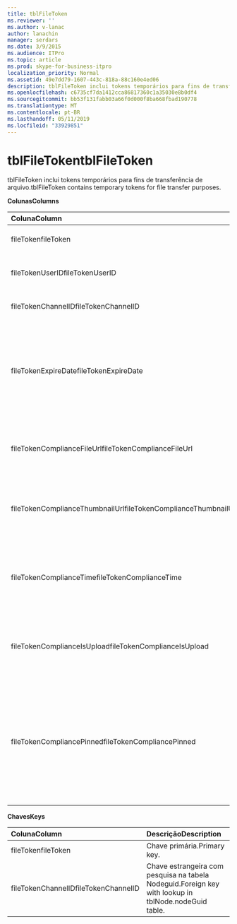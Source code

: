 ```yaml
---
title: tblFileToken
ms.reviewer: ''
ms.author: v-lanac
author: lanachin
manager: serdars
ms.date: 3/9/2015
ms.audience: ITPro
ms.topic: article
ms.prod: skype-for-business-itpro
localization_priority: Normal
ms.assetid: 49e7dd79-1607-443c-818a-88c160e4ed06
description: tblFileToken inclui tokens temporários para fins de transferência de arquivo.
ms.openlocfilehash: c6735cf7da1412cca86817360c1a35030e8b0df4
ms.sourcegitcommit: bb53f131fabb03a66f0d000f8ba668fbad190778
ms.translationtype: MT
ms.contentlocale: pt-BR
ms.lasthandoff: 05/11/2019
ms.locfileid: "33929851"
---
```

# <a name="tblfiletoken"></a><span data-ttu-id="31331-103">tblFileToken</span><span class="sxs-lookup"><span data-stu-id="31331-103">tblFileToken</span></span>
 
<span data-ttu-id="31331-104">tblFileToken inclui tokens temporários para fins de transferência de arquivo.</span><span class="sxs-lookup"><span data-stu-id="31331-104">tblFileToken contains temporary tokens for file transfer purposes.</span></span>
  
<span data-ttu-id="31331-105">**Colunas**</span><span class="sxs-lookup"><span data-stu-id="31331-105">**Columns**</span></span>

|<span data-ttu-id="31331-106">**Coluna**</span><span class="sxs-lookup"><span data-stu-id="31331-106">**Column**</span></span>|<span data-ttu-id="31331-107">**Tipo**</span><span class="sxs-lookup"><span data-stu-id="31331-107">**Type**</span></span>|<span data-ttu-id="31331-108">**Descrição**</span><span class="sxs-lookup"><span data-stu-id="31331-108">**Description**</span></span>|
|:-----|:-----|:-----|
|<span data-ttu-id="31331-109">fileToken</span><span class="sxs-lookup"><span data-stu-id="31331-109">fileToken</span></span>  <br/> |<span data-ttu-id="31331-110">nvarchar (50), não nulo</span><span class="sxs-lookup"><span data-stu-id="31331-110">nvarchar (50), not null</span></span>  <br/> |<span data-ttu-id="31331-111">Token exclusivo (GUID).</span><span class="sxs-lookup"><span data-stu-id="31331-111">Unique token (a GUID).</span></span>  <br/> |
|<span data-ttu-id="31331-112">fileTokenUserID</span><span class="sxs-lookup"><span data-stu-id="31331-112">fileTokenUserID</span></span>  <br/> |<span data-ttu-id="31331-113">int, não nulo</span><span class="sxs-lookup"><span data-stu-id="31331-113">int, not null</span></span>  <br/> |<span data-ttu-id="31331-114">ID da entidade que está transferindo o arquivo.</span><span class="sxs-lookup"><span data-stu-id="31331-114">ID of the principal that is transferring the file.</span></span>  <br/> |
|<span data-ttu-id="31331-115">fileTokenChannelID</span><span class="sxs-lookup"><span data-stu-id="31331-115">fileTokenChannelID</span></span>  <br/> |<span data-ttu-id="31331-116">GUID, não nulo</span><span class="sxs-lookup"><span data-stu-id="31331-116">GUID, not null</span></span>  <br/> |<span data-ttu-id="31331-117">GUID do nó de sala de chat.</span><span class="sxs-lookup"><span data-stu-id="31331-117">GUID of the chat room node.</span></span>  <br/> |
|<span data-ttu-id="31331-118">fileTokenExpireDate</span><span class="sxs-lookup"><span data-stu-id="31331-118">fileTokenExpireDate</span></span>  <br/> |<span data-ttu-id="31331-119">DateTime, não nulo</span><span class="sxs-lookup"><span data-stu-id="31331-119">datetime, not null</span></span>  <br/> |<span data-ttu-id="31331-120">Tempo de expiração.</span><span class="sxs-lookup"><span data-stu-id="31331-120">Expiration time.</span></span> <span data-ttu-id="31331-121">(Tokens expiram após 30 minutos, a menos que fixados (consulte as seguintes descrições nessa coluna).</span><span class="sxs-lookup"><span data-stu-id="31331-121">(Tokens expire after 30 minutes, unless pinned (see the following descriptions in this column).</span></span>  <br/> |
|<span data-ttu-id="31331-122">fileTokenComplianceFileUrl</span><span class="sxs-lookup"><span data-stu-id="31331-122">fileTokenComplianceFileUrl</span></span>  <br/> |<span data-ttu-id="31331-123">nvarchar(256)</span><span class="sxs-lookup"><span data-stu-id="31331-123">nvarchar(256)</span></span>  <br/> |<span data-ttu-id="31331-124">URL do arquivo transferido (para uso do serviço de conformidade).</span><span class="sxs-lookup"><span data-stu-id="31331-124">URL of the transferred file (for Compliance service use).</span></span>  <br/> |
|<span data-ttu-id="31331-125">fileTokenComplianceThumbnailUrl</span><span class="sxs-lookup"><span data-stu-id="31331-125">fileTokenComplianceThumbnailUrl</span></span>  <br/> |<span data-ttu-id="31331-126">nvarchar(256)</span><span class="sxs-lookup"><span data-stu-id="31331-126">nvarchar(256)</span></span>  <br/> |<span data-ttu-id="31331-127">URL da miniatura para o arquivo transferido (para uso do serviço de conformidade).</span><span class="sxs-lookup"><span data-stu-id="31331-127">URL of the thumbnail for the transferred file (for Compliance service use).</span></span>  <br/> |
|<span data-ttu-id="31331-128">fileTokenComplianceTime</span><span class="sxs-lookup"><span data-stu-id="31331-128">fileTokenComplianceTime</span></span>  <br/> |<span data-ttu-id="31331-129">datetime2</span><span class="sxs-lookup"><span data-stu-id="31331-129">datetime2</span></span>  <br/> |<span data-ttu-id="31331-130">Carimbo de hora para a operação de transferência de arquivo real (para uso do serviço de conformidade).</span><span class="sxs-lookup"><span data-stu-id="31331-130">Timestamp for the actual file transfer operation (for Compliance service use).</span></span>  <br/> |
|<span data-ttu-id="31331-131">fileTokenComplianceIsUpload</span><span class="sxs-lookup"><span data-stu-id="31331-131">fileTokenComplianceIsUpload</span></span>  <br/> |<span data-ttu-id="31331-132">bit</span><span class="sxs-lookup"><span data-stu-id="31331-132">bit</span></span>  <br/> |<span data-ttu-id="31331-133">True se carregar; False se download (para uso do serviço de conformidade).</span><span class="sxs-lookup"><span data-stu-id="31331-133">True if upload; False if download (for Compliance service use).</span></span>  <br/> |
|<span data-ttu-id="31331-134">fileTokenCompliancePinned</span><span class="sxs-lookup"><span data-stu-id="31331-134">fileTokenCompliancePinned</span></span>  <br/> |<span data-ttu-id="31331-135">bit, não nulo</span><span class="sxs-lookup"><span data-stu-id="31331-135">bit, not null</span></span>  <br/> |<span data-ttu-id="31331-136">True se o token é fixado.</span><span class="sxs-lookup"><span data-stu-id="31331-136">True if token is pinned.</span></span> <span data-ttu-id="31331-137">Ele é usado para manter o token na tabela até que tenha o serviço de conformidade a oportunidade de se recuperar os campos relevantes a partir dele.</span><span class="sxs-lookup"><span data-stu-id="31331-137">It's used to keep the token in the table until Compliance service has a chance to retrieve the relevant fields from it.</span></span>  <br/> |
   
<span data-ttu-id="31331-138">**Chaves**</span><span class="sxs-lookup"><span data-stu-id="31331-138">**Keys**</span></span>

|<span data-ttu-id="31331-139">**Coluna**</span><span class="sxs-lookup"><span data-stu-id="31331-139">**Column**</span></span>|<span data-ttu-id="31331-140">**Descrição**</span><span class="sxs-lookup"><span data-stu-id="31331-140">**Description**</span></span>|
|:-----|:-----|
|<span data-ttu-id="31331-141">fileToken</span><span class="sxs-lookup"><span data-stu-id="31331-141">fileToken</span></span>  <br/> |<span data-ttu-id="31331-142">Chave primária.</span><span class="sxs-lookup"><span data-stu-id="31331-142">Primary key.</span></span>  <br/> |
|<span data-ttu-id="31331-143">fileTokenChannelID</span><span class="sxs-lookup"><span data-stu-id="31331-143">fileTokenChannelID</span></span>  <br/> |<span data-ttu-id="31331-144">Chave estrangeira com pesquisa na tabela Nodeguid.</span><span class="sxs-lookup"><span data-stu-id="31331-144">Foreign key with lookup in tblNode.nodeGuid table.</span></span>  <br/> |
   

